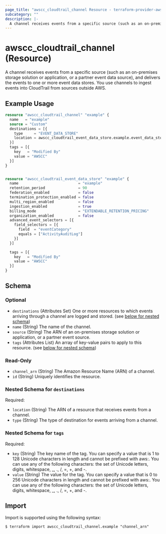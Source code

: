 ```yaml
---
page_title: "awscc_cloudtrail_channel Resource - terraform-provider-awscc"
subcategory: ""
description: |-
  A channel receives events from a specific source (such as an on-premises storage solution or application, or a partner event data source), and delivers the events to one or more event data stores. You use channels to ingest events into CloudTrail from sources outside AWS.
---
```


# awscc_cloudtrail_channel (Resource)

A channel receives events from a specific source (such as an on-premises storage solution or application, or a partner event data source), and delivers the events to one or more event data stores. You use channels to ingest events into CloudTrail from sources outside AWS.

## Example Usage

```terraform
resource "awscc_cloudtrail_channel" "example" {
  name   = "example"
  source = "Custom"
  destinations = [{
    type     = "EVENT_DATA_STORE"
    location = awscc_cloudtrail_event_data_store.example.event_data_store_arn
  }]
  tags = [{
    key   = "Modified By"
    value = "AWSCC"
  }]
}


resource "awscc_cloudtrail_event_data_store" "example" {
  name                           = "example"
  retention_period               = 90
  federation_enabled             = false
  termination_protection_enabled = false
  multi_region_enabled           = false
  ingestion_enabled              = true
  billing_mode                   = "EXTENDABLE_RETENTION_PRICING"
  organization_enabled           = false
  advanced_event_selectors = [{
    field_selectors = [{
      field  = "eventCategory"
      equals = ["ActivityAuditLog"]
    }]
  }]

  tags = [{
    key   = "Modified By"
    value = "AWSCC"
  }]
}
```

<!-- schema generated by tfplugindocs -->
## Schema

### Optional

- `destinations` (Attributes Set) One or more resources to which events arriving through a channel are logged and stored. (see [below for nested schema](#nestedatt--destinations))
- `name` (String) The name of the channel.
- `source` (String) The ARN of an on-premises storage solution or application, or a partner event source.
- `tags` (Attributes List) An array of key-value pairs to apply to this resource. (see [below for nested schema](#nestedatt--tags))

### Read-Only

- `channel_arn` (String) The Amazon Resource Name (ARN) of a channel.
- `id` (String) Uniquely identifies the resource.

<a id="nestedatt--destinations"></a>
### Nested Schema for `destinations`

Required:

- `location` (String) The ARN of a resource that receives events from a channel.
- `type` (String) The type of destination for events arriving from a channel.


<a id="nestedatt--tags"></a>
### Nested Schema for `tags`

Required:

- `key` (String) The key name of the tag. You can specify a value that is 1 to 128 Unicode characters in length and cannot be prefixed with aws:. You can use any of the following characters: the set of Unicode letters, digits, whitespace, _, ., /, =, +, and -.
- `value` (String) The value for the tag. You can specify a value that is 0 to 256 Unicode characters in length and cannot be prefixed with aws:. You can use any of the following characters: the set of Unicode letters, digits, whitespace, _, ., /, =, +, and -.

## Import

Import is supported using the following syntax:

```shell
$ terraform import awscc_cloudtrail_channel.example "channel_arn"
```